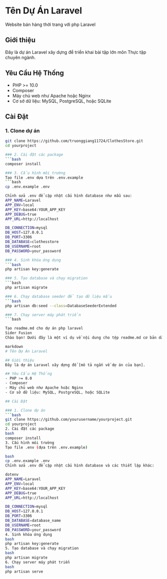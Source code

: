 # Tên Dự Án Laravel
Website bán hàng thời trang với php Laravel
## Giới thiệu
Đây là dự án Laravel xây dựng để triển khai bài tập lớn môn Thực tập chuyên ngành.

## Yêu Cầu Hệ Thống
- PHP >= 10.0
- Composer
- Máy chủ web như Apache hoặc Nginx
- Cơ sở dữ liệu: MySQL, PostgreSQL, hoặc SQLite

## Cài Đặt

### 1. Clone dự án
```bash  
git clone https://github.com/truonggiang11724/ClothesStore.git
cd yourproject

### 2. Cài đặt các package
```bash  
composer install

### 3. Cấu hình môi trường
Tạo file .env dựa trên .env.example
```bash  
cp .env.example .env

Chỉnh sửa .env để cập nhật cấu hình database như mẫu sau:
APP_NAME=Laravel
APP_ENV=local
APP_KEY=base64:YOUR_APP_KEY
APP_DEBUG=true
APP_URL=http://localhost

DB_CONNECTION=mysql
DB_HOST=127.0.0.1
DB_PORT=3306
DB_DATABASE=clothesstore
DB_USERNAME=root
DB_PASSWORD=your_password

### 4. Sinh khóa ứng dụng
```bash  
php artisan key:generate

### 5. Tạo database và chạy migration
```bash  
php artisan migrate

### 6. Chạy database seeder để tạo dữ liệu mẫu
```bash  
php artisan db:seed --class=DatabaseSeederExtended

### 7. Chạy server máy phát triển
```bash  

Tạo readme.md cho dự án php laravel
Sider Fusion
Chào bạn! Dưới đây là một ví dụ về nội dung cho tệp readme.md cơ bản dành cho dự án PHP Laravel. Bạn có thể tùy chỉnh phù hợp với dự án của mình:

markdown
# Tên Dự Án Laravel

## Giới thiệu
Đây là dự án Laravel xây dựng để [mô tả ngắn về dự án của bạn].

## Yêu Cầu Hệ Thống
- PHP >= 8.0
- Composer
- Máy chủ web như Apache hoặc Nginx
- Cơ sở dữ liệu: MySQL, PostgreSQL, hoặc SQLite

## Cài Đặt

### 1. Clone dự án
```bash  
git clone https://github.com/yourusername/yourproject.git  
cd yourproject  
2. Cài đặt các package
bash
composer install
3. Cấu hình môi trường
Tạo file .env (dựa trên .env.example)

bash
cp .env.example .env
Chỉnh sửa .env để cập nhật cấu hình database và các thiết lập khác:

dotenv
APP_NAME=Laravel
APP_ENV=local
APP_KEY=base64:YOUR_APP_KEY
APP_DEBUG=true
APP_URL=http://localhost

DB_CONNECTION=mysql
DB_HOST=127.0.0.1
DB_PORT=3306
DB_DATABASE=database_name
DB_USERNAME=root
DB_PASSWORD=your_password
4. Sinh khóa ứng dụng
bash
php artisan key:generate
5. Tạo database và chạy migration
bash
php artisan migrate
6. Chạy server máy phát triển
bash
php artisan serve